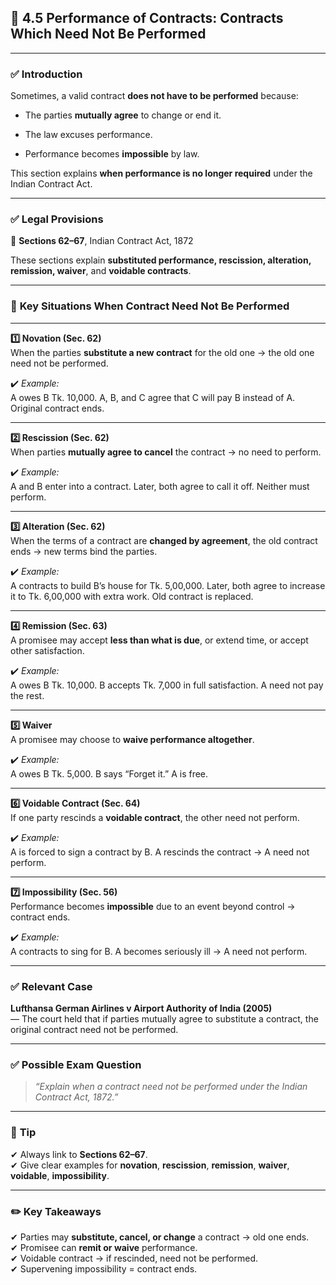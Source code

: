 
## 📑 **4.5 Performance of Contracts: Contracts Which Need Not Be Performed**

---

### ✅ **Introduction**

Sometimes, a valid contract **does not have to be performed** because:

- The parties **mutually agree** to change or end it.
    
- The law excuses performance.
    
- Performance becomes **impossible** by law.
    

This section explains **when performance is no longer required** under the Indian Contract Act.

---

### ✅ **Legal Provisions**

📜 **Sections 62–67**, Indian Contract Act, 1872

These sections explain **substituted performance, rescission, alteration, remission, waiver**, and **voidable contracts**.

---

### 🔹 **Key Situations When Contract Need Not Be Performed**

---

**1️⃣ Novation (Sec. 62)**  
When the parties **substitute a new contract** for the old one → the old one need not be performed.

✔️ _Example:_  
A owes B Tk. 10,000. A, B, and C agree that C will pay B instead of A. Original contract ends.

---

**2️⃣ Rescission (Sec. 62)**  
When parties **mutually agree to cancel** the contract → no need to perform.

✔️ _Example:_  
A and B enter into a contract. Later, both agree to call it off. Neither must perform.

---

**3️⃣ Alteration (Sec. 62)**  
When the terms of a contract are **changed by agreement**, the old contract ends → new terms bind the parties.

✔️ _Example:_  
A contracts to build B’s house for Tk. 5,00,000. Later, both agree to increase it to Tk. 6,00,000 with extra work. Old contract is replaced.

---

**4️⃣ Remission (Sec. 63)**  
A promisee may accept **less than what is due**, or extend time, or accept other satisfaction.

✔️ _Example:_  
A owes B Tk. 10,000. B accepts Tk. 7,000 in full satisfaction. A need not pay the rest.

---

**5️⃣ Waiver**  
A promisee may choose to **waive performance altogether**.

✔️ _Example:_  
A owes B Tk. 5,000. B says “Forget it.” A is free.

---

**6️⃣ Voidable Contract (Sec. 64)**  
If one party rescinds a **voidable contract**, the other need not perform.

✔️ _Example:_  
A is forced to sign a contract by B. A rescinds the contract → A need not perform.

---

**7️⃣ Impossibility (Sec. 56)**  
Performance becomes **impossible** due to an event beyond control → contract ends.

✔️ _Example:_  
A contracts to sing for B. A becomes seriously ill → A need not perform.

---

### ✅ **Relevant Case**

**Lufthansa German Airlines v Airport Authority of India (2005)**  
— The court held that if parties mutually agree to substitute a contract, the original contract need not be performed.

---

### ✅ **Possible Exam Question**

> _“Explain when a contract need not be performed under the Indian Contract Act, 1872.”_

---

### 📌 **Tip**

✔ Always link to **Sections 62–67**.  
✔ Give clear examples for **novation**, **rescission**, **remission**, **waiver**, **voidable**, **impossibility**.

---

### ✏️ **Key Takeaways**

✔ Parties may **substitute, cancel, or change** a contract → old one ends.  
✔ Promisee can **remit or waive** performance.  
✔ Voidable contract → if rescinded, need not be performed.  
✔ Supervening impossibility = contract ends.
